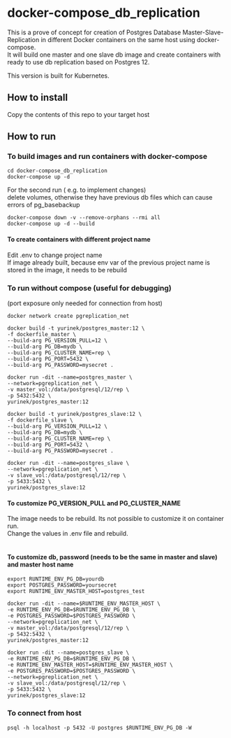 # docker-compose_db_replication

This is a prove of concept for creation of Postgres Database Master-Slave-Replication in different Docker containers on the same host using docker-compose.<br>
It will build one master and one slave db image and create containers with ready to use db replication based on Postgres 12.

This version is built for Kubernetes.

## How to install

Copy the contents of this repo to your target host

## How to run

### To build images and run containers with docker-compose

```hcl 
cd docker-compose_db_replication
docker-compose up -d
```

For the second run ( e.g. to implement changes)<br>
delete volumes, otherwise they have previous db files which can cause errors of pg_basebackup
```hcl
docker-compose down -v --remove-orphans --rmi all
docker-compose up -d --build
```

#### To create containers with different project name<br>
Edit .env to change project name <br>
If image already built, because env var of the previous project name is stored in the image, it needs to be rebuild


### To run without compose (useful for debugging)<br>
(port exposure only needed for connection from host)

```hcl
docker network create pgreplication_net

docker build -t yurinek/postgres_master:12 \
-f dockerfile_master \
--build-arg PG_VERSION_PULL=12 \
--build-arg PG_DB=mydb \
--build-arg PG_CLUSTER_NAME=rep \
--build-arg PG_PORT=5432 \
--build-arg PG_PASSWORD=mysecret .

docker run -dit --name=postgres_master \
--network=pgreplication_net \
-v master_vol:/data/postgresql/12/rep \
-p 5432:5432 \
yurinek/postgres_master:12

docker build -t yurinek/postgres_slave:12 \
-f dockerfile_slave \
--build-arg PG_VERSION_PULL=12 \
--build-arg PG_DB=mydb \
--build-arg PG_CLUSTER_NAME=rep \
--build-arg PG_PORT=5432 \
--build-arg PG_PASSWORD=mysecret .

docker run -dit --name=postgres_slave \
--network=pgreplication_net \
-v slave_vol:/data/postgresql/12/rep \
-p 5433:5432 \
yurinek/postgres_slave:12
```

#### To customize PG_VERSION_PULL and PG_CLUSTER_NAME 
The image needs to be rebuild. Its not possible to customize it on container run. <br>
Change the values in .env file and rebuild.<br><br>

#### To customize db, password (needs to be the same in master and slave) and master host name

```hcl
export RUNTIME_ENV_PG_DB=yourdb
export POSTGRES_PASSWORD=yoursecret
export RUNTIME_ENV_MASTER_HOST=postgres_test

docker run -dit --name=$RUNTIME_ENV_MASTER_HOST \
-e RUNTIME_ENV_PG_DB=$RUNTIME_ENV_PG_DB \
-e POSTGRES_PASSWORD=$POSTGRES_PASSWORD \
--network=pgreplication_net \
-v master_vol:/data/postgresql/12/rep \
-p 5432:5432 \
yurinek/postgres_master:12

docker run -dit --name=postgres_slave \
-e RUNTIME_ENV_PG_DB=$RUNTIME_ENV_PG_DB \
-e RUNTIME_ENV_MASTER_HOST=$RUNTIME_ENV_MASTER_HOST \
-e POSTGRES_PASSWORD=$POSTGRES_PASSWORD \
--network=pgreplication_net \
-v slave_vol:/data/postgresql/12/rep \
-p 5433:5432 \
yurinek/postgres_slave:12
```

### To connect from host
```hcl
psql -h localhost -p 5432 -U postgres $RUNTIME_ENV_PG_DB -W
```



